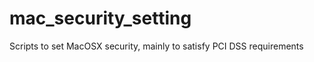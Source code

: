 mac_security_setting
====================

Scripts to set MacOSX security, mainly to satisfy PCI DSS requirements
